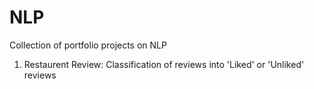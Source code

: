 # NLP
Collection of portfolio projects on NLP
1. Restaurent Review: Classification of reviews into 'Liked' or 'Unliked' reviews
